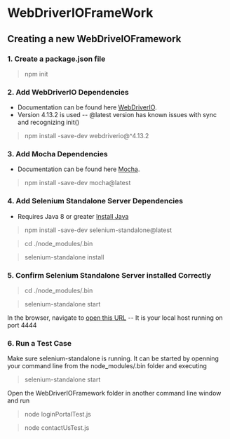 # WebDriverIOFrameWork

## Creating a new WebDriveIOFramework

### 1. Create a package.json file 
> npm init

### 2. Add WebDriverIO Dependencies
* Documentation can be found here [WebDriverIO].
* Version 4.13.2 is used -- @latest version has known issues with sync and recognizing init()
> npm install -save-dev webdriverio@^4.13.2

### 3. Add Mocha Dependencies
* Documentation can be found here [Mocha].
> npm install -save-dev mocha@latest

### 4. Add Selenium Standalone Server Dependencies
* Requires Java 8 or greater [Install Java]

> npm install -save-dev selenium-standalone@latest
 
> cd ./node_modules/.bin

> selenium-standalone install

### 5. Confirm Selenium Standalone Server installed Correctly
> cd ./node_modules/.bin

> selenium-standalone start

In the browser, navigate to [open this URL] -- It is your local host running on port 4444

### 6. Run a Test Case
Make sure selenium-standalone is running. It can be started by openning your command line from the node_modules/.bin folder and executing
> selenium-standalone start

Open the WebDriverIOFramework folder in another command line window and run
> node loginPortalTest.js

> node contactUsTest.js

[WebDriverIO]: https://www.npmjs.com/package/@shackijj/webdriverio
[Mocha]: https://www.npmjs.com/package/mocha
[Install Java]: https://www.java.com/en/download/help/download_options.xml
[open this URL]: http://127.0.0.1:4444/wd/hub/static/resource/hub.html

